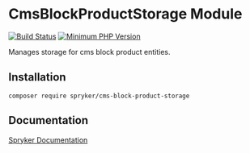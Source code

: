 # CmsBlockProductStorage Module
[![Build Status](https://travis-ci.org/spryker/cms-block-product-storage.svg)](https://travis-ci.org/spryker/cms-block-product-storage)
[![Minimum PHP Version](https://img.shields.io/badge/php-%3E%3D%207.2-8892BF.svg)](https://php.net/)

Manages storage for cms block product entities.

## Installation

```
composer require spryker/cms-block-product-storage
```

## Documentation

[Spryker Documentation](https://academy.spryker.com/developing_with_spryker/module_guide/modules.html)
